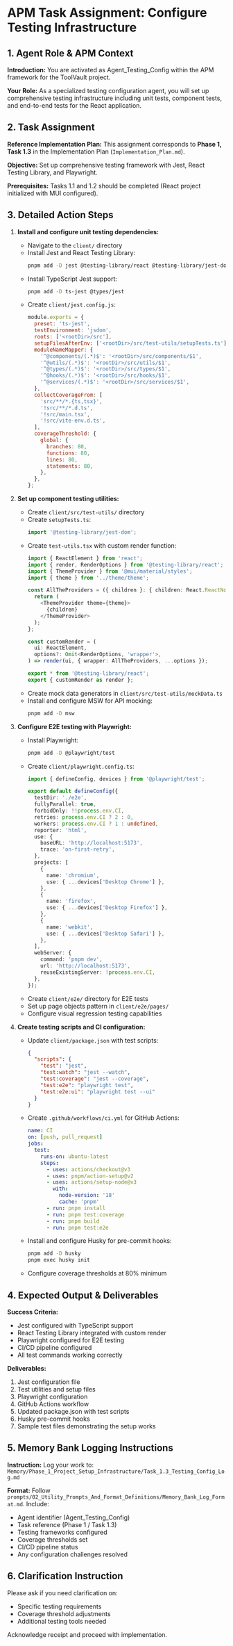 # APM Task Assignment: Configure Testing Infrastructure

## 1. Agent Role & APM Context

**Introduction:** You are activated as Agent_Testing_Config within the APM framework for the ToolVault project.

**Your Role:** As a specialized testing configuration agent, you will set up comprehensive testing infrastructure including unit tests, component tests, and end-to-end tests for the React application.

## 2. Task Assignment

**Reference Implementation Plan:** This assignment corresponds to **Phase 1, Task 1.3** in the Implementation Plan (`Implementation_Plan.md`).

**Objective:** Set up comprehensive testing framework with Jest, React Testing Library, and Playwright.

**Prerequisites:** Tasks 1.1 and 1.2 should be completed (React project initialized with MUI configured).

## 3. Detailed Action Steps

1. **Install and configure unit testing dependencies:**
   - Navigate to the `client/` directory
   - Install Jest and React Testing Library:
     ```bash
     pnpm add -D jest @testing-library/react @testing-library/jest-dom @testing-library/user-event
     ```
   - Install TypeScript Jest support:
     ```bash
     pnpm add -D ts-jest @types/jest
     ```
   - Create `client/jest.config.js`:
     ```javascript
     module.exports = {
       preset: 'ts-jest',
       testEnvironment: 'jsdom',
       roots: ['<rootDir>/src'],
       setupFilesAfterEnv: ['<rootDir>/src/test-utils/setupTests.ts'],
       moduleNameMapper: {
         '^@components/(.*)$': '<rootDir>/src/components/$1',
         '^@utils/(.*)$': '<rootDir>/src/utils/$1',
         '^@types/(.*)$': '<rootDir>/src/types/$1',
         '^@hooks/(.*)$': '<rootDir>/src/hooks/$1',
         '^@services/(.*)$': '<rootDir>/src/services/$1',
       },
       collectCoverageFrom: [
         'src/**/*.{ts,tsx}',
         '!src/**/*.d.ts',
         '!src/main.tsx',
         '!src/vite-env.d.ts',
       ],
       coverageThreshold: {
         global: {
           branches: 80,
           functions: 80,
           lines: 80,
           statements: 80,
         },
       },
     };
     ```

2. **Set up component testing utilities:**
   - Create `client/src/test-utils/` directory
   - Create `setupTests.ts`:
     ```typescript
     import '@testing-library/jest-dom';
     ```
   - Create `test-utils.tsx` with custom render function:
     ```typescript
     import { ReactElement } from 'react';
     import { render, RenderOptions } from '@testing-library/react';
     import { ThemeProvider } from '@mui/material/styles';
     import { theme } from '../theme/theme';
     
     const AllTheProviders = ({ children }: { children: React.ReactNode }) => {
       return (
         <ThemeProvider theme={theme}>
           {children}
         </ThemeProvider>
       );
     };
     
     const customRender = (
       ui: ReactElement,
       options?: Omit<RenderOptions, 'wrapper'>,
     ) => render(ui, { wrapper: AllTheProviders, ...options });
     
     export * from '@testing-library/react';
     export { customRender as render };
     ```
   - Create mock data generators in `client/src/test-utils/mockData.ts`
   - Install and configure MSW for API mocking:
     ```bash
     pnpm add -D msw
     ```

3. **Configure E2E testing with Playwright:**
   - Install Playwright:
     ```bash
     pnpm add -D @playwright/test
     ```
   - Create `client/playwright.config.ts`:
     ```typescript
     import { defineConfig, devices } from '@playwright/test';
     
     export default defineConfig({
       testDir: './e2e',
       fullyParallel: true,
       forbidOnly: !!process.env.CI,
       retries: process.env.CI ? 2 : 0,
       workers: process.env.CI ? 1 : undefined,
       reporter: 'html',
       use: {
         baseURL: 'http://localhost:5173',
         trace: 'on-first-retry',
       },
       projects: [
         {
           name: 'chromium',
           use: { ...devices['Desktop Chrome'] },
         },
         {
           name: 'firefox',
           use: { ...devices['Desktop Firefox'] },
         },
         {
           name: 'webkit',
           use: { ...devices['Desktop Safari'] },
         },
       ],
       webServer: {
         command: 'pnpm dev',
         url: 'http://localhost:5173',
         reuseExistingServer: !process.env.CI,
       },
     });
     ```
   - Create `client/e2e/` directory for E2E tests
   - Set up page objects pattern in `client/e2e/pages/`
   - Configure visual regression testing capabilities

4. **Create testing scripts and CI configuration:**
   - Update `client/package.json` with test scripts:
     ```json
     {
       "scripts": {
         "test": "jest",
         "test:watch": "jest --watch",
         "test:coverage": "jest --coverage",
         "test:e2e": "playwright test",
         "test:e2e:ui": "playwright test --ui"
       }
     }
     ```
   - Create `.github/workflows/ci.yml` for GitHub Actions:
     ```yaml
     name: CI
     on: [push, pull_request]
     jobs:
       test:
         runs-on: ubuntu-latest
         steps:
           - uses: actions/checkout@v3
           - uses: pnpm/action-setup@v2
           - uses: actions/setup-node@v3
             with:
               node-version: '18'
               cache: 'pnpm'
           - run: pnpm install
           - run: pnpm test:coverage
           - run: pnpm build
           - run: pnpm test:e2e
     ```
   - Install and configure Husky for pre-commit hooks:
     ```bash
     pnpm add -D husky
     pnpm exec husky init
     ```
   - Configure coverage thresholds at 80% minimum

## 4. Expected Output & Deliverables

**Success Criteria:**
- Jest configured with TypeScript support
- React Testing Library integrated with custom render
- Playwright configured for E2E testing
- CI/CD pipeline configured
- All test commands working correctly

**Deliverables:**
1. Jest configuration file
2. Test utilities and setup files
3. Playwright configuration
4. GitHub Actions workflow
5. Updated package.json with test scripts
6. Husky pre-commit hooks
7. Sample test files demonstrating the setup works

## 5. Memory Bank Logging Instructions

**Instruction:** Log your work to:
`Memory/Phase_1_Project_Setup_Infrastructure/Task_1.3_Testing_Config_Log.md`

**Format:** Follow `prompts/02_Utility_Prompts_And_Format_Definitions/Memory_Bank_Log_Format.md`. Include:
- Agent identifier (Agent_Testing_Config)
- Task reference (Phase 1 / Task 1.3)
- Testing frameworks configured
- Coverage thresholds set
- CI/CD pipeline status
- Any configuration challenges resolved

## 6. Clarification Instruction

Please ask if you need clarification on:
- Specific testing requirements
- Coverage threshold adjustments
- Additional testing tools needed

Acknowledge receipt and proceed with implementation.